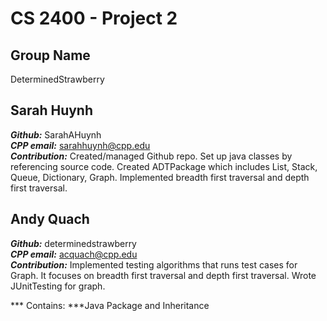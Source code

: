 # CS 2400 - Project 2

## Group Name  
DeterminedStrawberry

## Sarah Huynh
***Github:*** SarahAHuynh  
***CPP email:*** sarahhuynh@cpp.edu  
***Contribution:*** Created/managed Github repo. Set up java classes by referencing source code. Created ADTPackage which includes List, Stack, Queue, Dictionary, Graph. Implemented breadth first 
traversal and depth first traversal. 

## Andy Quach
***Github:*** determinedstrawberry  
***CPP email:*** acquach@cpp.edu  
***Contribution:*** Implemented testing algorithms that runs test cases for Graph. It focuses on breadth first traversal and depth first traversal. Wrote JUnitTesting for graph. 

*** Contains: ***Java Package and Inheritance
